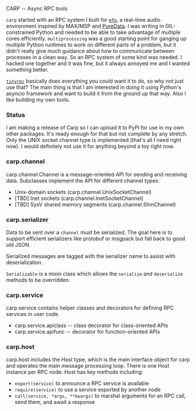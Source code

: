 CARP -- Async RPC tools

`carp` started with an RPC system I built for
[`mfp`](https://github.com/bgribble/mfp), a real-time audio
environment inspired by MAX/MSP and
[PureData](https://github.com/pure-data/pure-data). I was writing
in GIL-constrained Python and needed to be able to take advantage
of multiple cores efficiently. `multiprocessing` was a good
starting point for ganging up multiple Python runtimes to work on
different parts of a problem, but it didn't really give much
guidance about how to communicate between processes in a clean
way. So an RPC system of some kind was needed. I hacked one
together and it was fine, but it always annoyed me and I wanted
something better.

[`tinyrpc`](https://github.com/mbr/tinyrpc) basically does
everything you could want it to do, so why not just use that? The
main thing is that I am interested in doing it using Python's
asyncio framework and want to build it from the ground up that
way. Also I like building my own tools.

### Status

I am making a release of Carp so I can upload it to PyPi for use
in my own other packages. It's ready enough for that but not
complete by any stretch. Only the UNIX socket channel type is
implemented (that's all I need right now). I would definitely not
use it for anything beyond a toy right now.

### carp.channel

carp.channel.Channel is a message-oriented API for sending and receiving
data. Subclasses implement the API for different channel types:

* Unix-domain sockets (carp.channel.UnixSocketChannel)
* [TBD] Inet sockets (carp.channel.InetSocketChannel)
* [TBD] SysV shared memory segments (carp.channel.ShmChannel)

### carp.serializer

Data to be sent over a `channel` must be serialized. The goal
here is to support efficient serializers like protobuf or msgpack
but fall back to good old JSON.

Serialized messages are tagged with the serializer name to assist
with deserialization.

`Serializable` is a mixin class which allows the `serialize` and
`deserialize` methods to be overridden.

### carp.service

carp.service contains helper classes and decorators for defining
RPC services in user code.

* carp.service.apiclass -- class decorator for class-oriented APIs
* carp.service.apifunc -- decorator for function-oriented APIs

### carp.host

carp.host includes the Host type, which is the main interface
object for carp and operates the main message processing loop.
There is one Host instance per RPC node. Host has key methods
including:

* `export(service)` to announce a RPC service is available
* `require(service)` to use a service exported by another node
* `call(service, *args, **kwargs)` to marshal arguments for an
  RPC call, send them, and await a response
